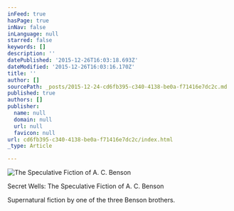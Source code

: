 ```yaml
---
inFeed: true
hasPage: true
inNav: false
inLanguage: null
starred: false
keywords: []
description: ''
datePublished: '2015-12-26T16:03:18.693Z'
dateModified: '2015-12-26T16:03:16.170Z'
title: ''
author: []
sourcePath: _posts/2015-12-24-cd6fb395-c340-4138-be0a-f71416e7dc2c.md
published: true
authors: []
publisher:
  name: null
  domain: null
  url: null
  favicon: null
url: cd6fb395-c340-4138-be0a-f71416e7dc2c/index.html
_type: Article

---
```

![The Speculative Fiction of A. C. Benson](https://the-grid-user-content.s3-us-west-2.amazonaws.com/4f3eea1e-dd48-4e7b-9714-0faeaf692f77.jpg)

Secret Wells: The Speculative Fiction of A. C. Benson

Supernatural fiction by one of the three Benson brothers.